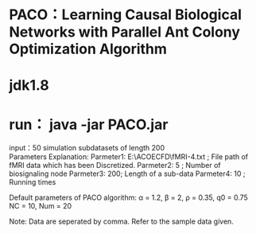 # PACO：Learning Causal Biological Networks with Parallel Ant Colony Optimization Algorithm
# jdk1.8
# run： java -jar PACO.jar 

input：50 simulation subdatasets of length 200  
Parameters Explanation:
Parmeter1: E:\\ACOECFD\\fMRI-4.txt ; File path of fMRI data which has been Discretized.
Parmeter2: 5 ;  Number of biosignaling node
Parmeter3: 200;  Length of a sub-data
Parmeter4: 10 ;  Running times

Default parameters of  PACO algorithm:
α = 1.2, β = 2, ρ = 0.35, q0 = 0.75
NC = 10, Num = 20

Note:
Data are seperated by comma.
Refer to the sample data given.


